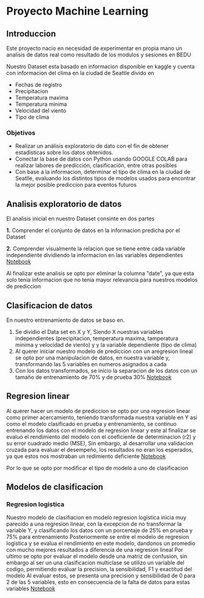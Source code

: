# Proyecto Machine Learning

## Introduccion 
Este proyecto nacio en necesidad de experimentar en propia mano un analisis de datos real como resultado de los modulos y sesiones en BEDU

Nuestro Dataset esta basado en informacion disponible en kaggle y cuenta con informacion del clima en la ciudad de Seattle divido en 

- Fechas de registro
- Precipitacion
- Temperatura maxima
- Temperatura minima
- Velocidad del viento
- Tipo de clima

### Objetivos 

- Realizar un análisis exploratorio de dato con el fin de obtener estadísticas sobre los datos obtenidos.
- Conectar la base de datos con Python usando GOOGLE COLAB para realizar labores de predicción, clasificación, entre otras posibles
- Con base  a la informacion, determinar el tipo de clima en la ciudad de Seatlle, evaluando los distintos tipos de modelos usados para encontrar la mejor posible prediccion para eventos futuros 

## Analisis exploratorio de datos 
El analisis inicial en nuestro Dataset consinte en dos partes

**1.** Comprender el conjunto de datos en la informacion predicha por el Dataset
 
**2.** Comprender visualmente la relacion que se tiene entre cada variable independiente dividiendo la informacion en las variables dependientes 
[Notebook](https://github.com/jnkrd27/ProyectoMachineLearn/blob/main/Analisis_Exploratorio.ipynb)

Al finalizar este analisis se opto por eliminar la columna "date", ya que esta solo tenia informacion que no tenia mayor relevancia para nuestros modelos de prediccion

## Clasificacion de datos 
En nuestro entrenamiento de datos se baso en.
1.  Se dividio el Data set en  X y Y, Siendo X nuestras variables independientes (precipitacion, temperatura maxima, tamperatura minima y velocidad de viento) y y la variable dependiente (tipo de clima)
2. Al querer iniciar nuestro modelo de prediccion con un aregresion lineal se opto por una manipulacion de datos, en nuestra variable y, transformando las 5 variables en numeros asignados a cada 
3. Con los datos transformados, se inicio la separacion de los datos  con un tamaño de entrenamiento de 70% y de prueba 30% [Notebook](https://github.com/jnkrd27/ProyectoMachineLearn/blob/main/Clasificacion.ipynb)

## Regresion linear 
Al querer hacer un modelo de prediccion se opto por una regresion linear como primer acercamiento, teniendo transformada nuestra variable en Y asi como el modelo clasificado en prueba y entrenamiento, se continuo entrenando los datos con el modelo de regresion linear y este al finalizar se evaluo el rendimiento del modelo con el coeficiente de determinacion (r2) y su error cuadrado medio (MSE),
Sin embargo, al desarrollar una validacion cruzada para evaluar el desempeño, los resultados no eran los esperados, ya que estos nos mostraban un redimiento deficiente [Notebook](https://github.com/jnkrd27/ProyectoMachineLearn/blob/main/Regresion_Linear_.ipynb)

Por lo que se opto por modificar el tipo de modelo a uno de clasificacion

## Modelos de clasificacion
### Regresion logistica
Nuestro modelo de clasifiacion en modelo regresion logistica inicia muy parecido a una regresion linear, con la excepcion de no transformar la variable Y, y clasificando los datos con un porcentaje de 25% en prueba y 75% para entrenamiento
Posteriormente se entre el modelo de regresion logistica y se evalua el rendimiento en este modelo, dandonos un promedio con mucho mejores resultados a diferencia de una regresion lineal 
Por ultimo se opto por evaluar el modelo desde una matriz de confusion, sin embargo al ser un una clasificacion multiclase se utilizo un variable del codigo, permitiendo evaluar la precision, la sensibilidad, F1 y exactitud del modelo
Al evaluar estos, se presenta una precision y sensibilidad de 0 para 2 de las 5 variables, esto en consecuencia de la falta de datos para estas variables [Notebook](https://github.com/jnkrd27/ProyectoMachineLearn/blob/main/Regresion_Logistica.ipynb)
